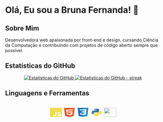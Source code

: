 # Olá, Eu sou a Bruna Fernanda! 👋

## Sobre Mim

Desenvolvedora web apaixonada por front-end e design, cursando Ciência da Computação e contribuindo com projetos de código aberto sempre que possível.

## Estatísticas do GitHub

<p align="center">
  <a href="https://github.com/sensitiwell">
    <img src="https://github-readme-stats.vercel.app/api?username=sensitiwell&show_icons=true&theme=tokyonight&hide_border=true&locale=en" alt="Estatísticas do GitHub">
  </a>
  <a href="https://github.com/sensitiwell">
    <img src="https://github-readme-streak-stats.herokuapp.com/?user=sensitiwell&theme=tokyonight&hide_border=true" alt="Estatísticas do GitHub - streak">
  </a>
</p>

## Linguagens e Ferramentas

<div style="display: inline_block" align="center"><br>
  <img align="center" height="30" width="40" src="https://raw.githubusercontent.com/devicons/devicon/master/icons/javascript/javascript-plain.svg">
  <img align="center" height="30" width="40" src="https://raw.githubusercontent.com/devicons/devicon/master/icons/html5/html5-original.svg">
  <img align="center" height="30" width="40" src="https://raw.githubusercontent.com/devicons/devicon/master/icons/css3/css3-original.svg">
  <img align="center" height="30" width="40" src="https://raw.githubusercontent.com/devicons/devicon/master/icons/python/python-original.svg">
  <img align="center" height="30" width="40" src="https://cdn.jsdelivr.net/gh/devicons/devicon/icons/unity/unity-original.svg" />
</div>
